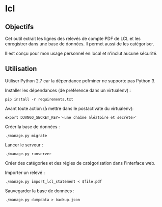lcl
===

Objectifs
---------

Cet outil extrait les lignes des relevés de compte PDF de LCL et les
enregistrer dans une base de données. Il permet aussi de les catégoriser.

Il est conçu pour mon usage personnel en local et n'inclut aucune sécurité.

Utilisation
-----------

Utiliser Python 2.7 car la dépendance pdfminer ne supporte pas Python 3.

Installer les dépendances (de préférence dans un virtualenv) :

    pip install -r requirements.txt

Avant toute action (à mettre dans le postactivate du virtualenv):

    export DJANGO_SECRET_KEY='<une chaîne aléatoire et secrète>'

Créer la base de données :

    ./manage.py migrate

Lancer le serveur :

    ./manage.py runserver

Créer des catégories et des règles de catégorisation dans l'interface web.

Importer un relevé :

    ./manage.py import_lcl_statement < $file.pdf

Sauvegarder la base de données :

    ./manage.py dumpdata > backup.json
